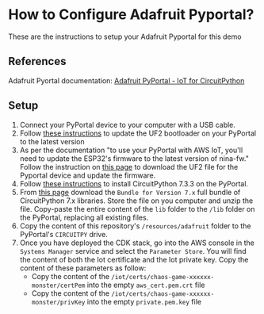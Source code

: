 # How to Configure Adafruit Pyportal?
These are the instructions to setup your Adafruit Pyportal for this demo

## References
Adafruit Pyortal documentation: [Adafruit PyPortal - IoT for CircuitPython](https://learn.adafruit.com/adafruit-pyportal)

## Setup
1. Connect your PyPortal device to your computer with a USB cable.
2. Follow [these instructions](https://learn.adafruit.com/adafruit-pyportal/update-the-uf2-bootloader) to update the UF2
bootloader on your PyPortal to the latest version
2. As per the documentation "to use your PyPortal with AWS IoT, you'll need to update the ESP32's firmware to the latest 
version of nina-fw." Follow the instruction on 
[this page](https://learn.adafruit.com/upgrading-esp32-firmware/upgrade-all-in-one-esp32-airlift-firmware)
to download the UF2 file for the Pyportal device and update the firmware.
3. Follow [these instructions](https://learn.adafruit.com/adafruit-pyportal/install-circuitpython) to install 
CircuitPython 7.3.3 on the PyPortal.
4. From [this page](https://circuitpython.org/libraries) download the `Bundle for Version 7.x` full bundle of 
CircuitPython 7.x libraries. Store the file on you computer and unzip the file. Copy-paste the entire content of the
`lib` folder to the `/lib` folder on the PyPortal, replacing all existing files.
4. Copy the content of this repository's `/resources/adafruit` folder to the PyPortal's `CIRCUITPY` drive.
5. Once you have deployed the CDK stack, go into the AWS console in the `Systems Manager` service and select the 
`Parameter Store`. You will find the content of both the Iot certificate and the Iot private key. Copy the content of
these parameters as follow:
    * Copy the content of the `/iot/certs/chaos-game-xxxxxx-monster/certPem` into the empty `aws_cert.pem.crt` file
    * Copy the content of the `/iot/certs/chaos-game-xxxxxx-monster/privKey` into the empty `private.pem.key` file